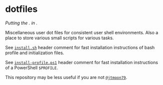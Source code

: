# dotfiles

_Putting the . in ._

Miscellaneous user dot files for consistent user shell environments. Also a place to store various small scripts for various tasks.

See [`install.sh`](./install.sh) header comment for fast installation instructions of bash profile and initialization files.

See [`install-profile.ps1`](./install-profile.ps1) header comment for fast installation instructions of a PowerShell `$PROFILE`.

This repository may be less useful if you are not [`@jtmoon79`](https://github.com/jtmoon79).
